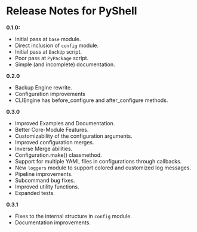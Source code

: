 # Release Notes for PyShell

**0.1.0:**
- Initial pass at `base` module.
- Direct inclusion of `config` module.
- Initial pass at `BackUp` script.
- Poor pass at `PyPackage` script.
- Simple (and incomplete) documentation.

**0.2.0**
- Backup Engine rewrite.
- Configuration improvements
- CLIEngine has before\_configure and after\_configure methods.

**0.3.0**
- Improved Examples and Documentation.
- Better Core-Module Features.
- Customizability of the configuration arguments.
- Improved configuration merges.
- Inverse Merge abilities.
- Configuration.make() classmethod.
- Support for multiple YAML files in configurations through callbacks.
- New `loggers` module to support colored and customized log messages.
- Pipeline improvements.
- Subcommand bug fixes.
- Improved utility functions.
- Expanded tests.

**0.3.1**
- Fixes to the internal structure in `config` module.
- Documentation improvements.